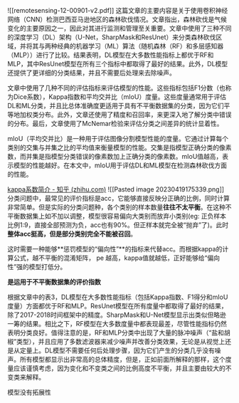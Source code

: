 ![[remotesensing-12-00901-v2.pdf]]
这篇文章的主要内容是关于使用卷积神经网络（CNN）检测巴西亚马逊地区的森林砍伐情况。文章指出，森林砍伐是气候变化的主要原因之一，因此对其进行监测和管理至关重要。文章中使用了三种不同的深度学习（DL）架构（U-Net，SharpMask和ResUnet）来分类森林砍伐区域，并将其与两种经典的机器学习（ML）算法（随机森林（RF）和多层感知器（MLP））进行了比较。结果表明，DL模型在大多数性能指标上都优于RF和MLP，其中ResUnet模型在所有三个指标中都取得了最好的结果。此外，DL模型还提供了更详细的分类结果，并且不需要后处理来去除噪声。

文章中使用了几种不同的评估指标来评估模型的性能。这些指标包括F1分数（也称为Dice系数），Kappa指数和平均交并比（mIoU）度量。这些度量通常用于评估DL和ML分类，并且比总体准确度更适用于具有不平衡数据集的分类，因为它们平等地加权类分布。此外，文章还使用了精度和召回率，来更深入地了解分类中错误的分布。最后，文章使用了McNemar检验来评估分类之间差异的统计显着性。

mIoU（平均交并比）是一种用于评估图像分割模型性能的度量。它通过计算每个类别的交集与并集之比的平均值来衡量模型的性能。交集是指模型正确分类的像素数，而并集是指模型分类错误的像素数加上正确分类的像素数。mIoU值越高，表示模型的性能越好。在本文中，mIoU用于评估DL和ML模型在检测森林砍伐方面的性能。

[kappa系数简介 - 知乎 (zhihu.com)](https://zhuanlan.zhihu.com/p/67844308)
![[Pasted image 20230419175339.png]]
分类问题中，最常见的评价指标是acc，它能够直接反映分正确的比例，同时计算非常简单。但是实际的分类问题种，各个类别的样本数量**往往不太平衡**。在这种不平衡数据集上如不加以调整，模型很容易偏向大类别而放弃小类别(eg: 正负样本比例1:9，直接全部预测为负，acc也有90%。但正样本就完全被“抛弃”了)。此时**整体acc挺高，但是部分类别完全不能被召回**。

这时需要一种能够**惩罚模型的“偏向性”**的指标来代替acc。而根据kappa的计算公式，越不平衡的混淆矩阵， pe 越高，kappa值就越低，正好能够给“偏向性”强的模型打低分。

**是运用于不平衡数据集的评价指数**

根据文章中的表3，DL模型在大多数性能指标（包括Kappa指数、F1得分和mIoU度量）方面都优于RF和MLP。ResUnet模型在所有度量中都取得了最好的结果，除了2017-2018时间框架中的精度。SharpMask和U-Net模型显示出类似但略逊一筹的结果。相比之下，RF模型在大多数度量中都表现最差，尽管性能指标仍然表明分类良好。值得注意的是，RF和MLP分类中出现了大量的脉冲噪声（“盐和胡椒”类型），并且应用了多数滤波器来减少噪声并改善分类效果，无论是从视觉上还是从定量上。DL模型不需要任何后处理步骤，因为它们产生的分类几乎没有噪声。所有模型都显示出非常高的总体精度，但是，正如前面所解释的那样，这个度量应该谨慎考虑，因为变化和不变类之间的比例高度不平衡，并且主要由较大的不变类来解释。

模型没有拓展性